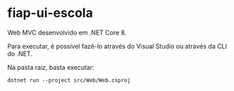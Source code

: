 # fiap-ui-escola

Web MVC desenvolvido em .NET Core 8.

Para executar, é possível fazê-lo através do Visual Studio ou através da CLI do .NET.

Na pasta raiz, basta executar:

```
dotnet run --project src/Web/Web.csproj
```